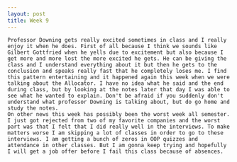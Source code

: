 ```yaml
---
layout: post
title: Week 9
---
```

	Professor Downing gets really excited sometimes in class and I really enjoy it when he does. First of all because I think we sounds like Gilbert Gottfried when he yells due to excitement but also because I get more and more lost the more excited he gets. He can be giving the class and I understand everything about it but then he gets to the conclusion and speaks really fast that he completely loses me. I find this pattern entertaining and it happened again this week when we were talking about the Allocator. I have no idea what he said and the end during class, but by looking at the notes later that day I was able to see what he wanted to explain. Don't be afraid if you suddenly don't understand what professor Downing is talking about, but do go home and study the notes.
	On other news this week has possibly been the worst week all semester. I just got rejected from two of my favorite companies and the worst part was that I felt that I did really well in the interviews. To make matters worse I am skipping a lot of classes in order to go to these interviews. I am getting a bunch of zeros in OOP quizzes and attendance in other classes. But I am gonna keep trying and hopefully I will get a job offer before I fail this class because of absences.

